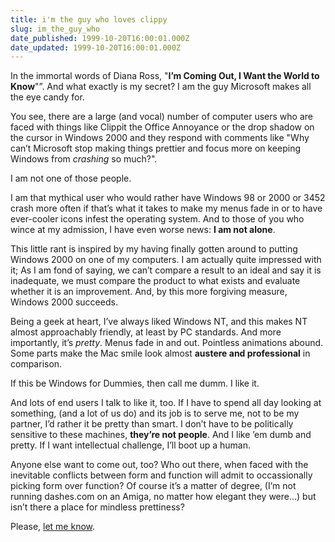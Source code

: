 ```yaml
---
title: i'm the guy who loves clippy
slug: im_the_guy_who
date_published: 1999-10-20T16:00:01.000Z
date_updated: 1999-10-20T16:00:01.000Z
---
```


In the immortal words of Diana Ross, "**I’m Coming Out, I Want the World to Know**"”. And what exactly is my secret? I am the guy Microsoft makes all the eye candy for.

You see, there are a large (and vocal) number of computer users who are faced with things like Clippit the Office Annoyance or the drop shadow on the cursor in Windows 2000 and they respond with comments like "Why can’t Microsoft stop making things prettier and focus more on keeping Windows from *crashing* so much?".

I am not one of those people.

I am that mythical user who would rather have Windows 98 or 2000 or 3452 crash more often if that’s what it takes to make my menus fade in or to have ever-cooler icons infest the operating system. And to those of you who wince at my admission, I have even worse news: **I am not alone**.

This little rant is inspired by my having finally gotten around to putting Windows 2000 on one of my computers. I am actually quite impressed with it; As I am fond of saying, we can’t compare a result to an ideal and say it is inadequate, we must compare the product to what exists and evaluate whether it is an improvement. And, by this more forgiving measure, Windows 2000 succeeds.

Being a geek at heart, I’ve always liked Windows NT, and this makes NT almost approachably friendly, at least by PC standards. And more importantly, it’s *pretty*. Menus fade in and out. Pointless animations abound. Some parts make the Mac smile look almost **austere and professional** in comparison.

If this be Windows for Dummies, then call me dumm. I like it.

And lots of end users I talk to like it, too. If I have to spend all day looking at something, (and a lot of us do) and its job is to serve me, not to be my partner, I’d rather it be pretty than smart. I don’t have to be politically sensitive to these machines, **they’re not people**. And I like ’em dumb and pretty. If I want intellectual challenge, I’ll boot up a human.

Anyone else want to come out, too? Who out there, when faced with the inevitable conflicts between form and function will admit to occassionally picking form over function? Of course it’s a matter of degree, (I’m not running dashes.com on an Amiga, no matter how elegant they were…) but isn’t there a place for mindless prettiness?

Please, [let me know](mailto:anil@dashes.com).
